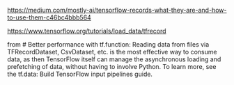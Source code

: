 https://medium.com/mostly-ai/tensorflow-records-what-they-are-and-how-to-use-them-c46bc4bbb564

https://www.tensorflow.org/tutorials/load_data/tfrecord

from # Better performance with tf.function: 
Reading data from files via TFRecordDataset, CsvDataset, etc. is the most effective way to consume data, as then TensorFlow itself can manage the asynchronous loading and prefetching of data, without having to involve Python. To learn more, see the tf.data: Build TensorFlow input pipelines guide.
